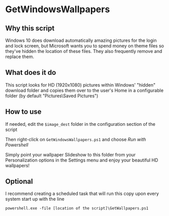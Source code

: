 GetWindowsWallpapers
====================

Why this script
---------------

Windows 10 does download automatically amazing pictures for the login and lock screen, but Microsoft wants you to spend money on theme files so they've hidden the location of these files. They also frequently remove and replace them.

What does it do
---------------

This script looks for HD (1920x1080) pictures within Windows' "hidden" download folder and copies them over to the user's Home in a configurable folder (by default "Pictures\Saved Pictures")

How to use
----------

If needed, edit the `$image_dest` folder in the configuration section of the script

Then right-click on `GetWindowsWallpapers.ps1` and choose *Run with Powershell*

Simply point your wallpaper Slideshow to this folder from your Personalization options in the Settings menu and enjoy your beautiful HD wallpapers!

Optional
--------

I recommend creating a scheduled task that will run this copy upon every system start up with the line
```
powershell.exe -file [location of the script]\GetWallpapers.ps1
```
